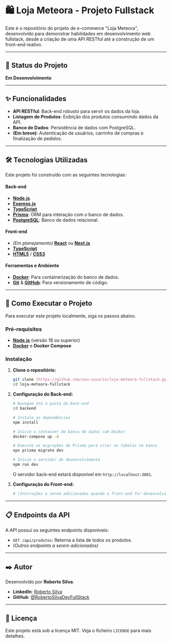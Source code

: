 # 🛍️ Loja Meteora - Projeto Fullstack

Este é o repositório do projeto de e-commerce "Loja Meteora", desenvolvido para demonstrar habilidades em desenvolvimento web fullstack, desde a criação de uma API RESTful até a construção de um front-end reativo.

---

## 🚧 Status do Projeto

**Em Desenvolvimento**

---

## ✨ Funcionalidades

* **API RESTful**: Back-end robusto para servir os dados da loja.
* **Listagem de Produtos**: Exibição dos produtos consumindo dados da API.
* **Banco de Dados**: Persistência de dados com PostgreSQL.
* **(Em breve)**: Autenticação de usuários, carrinho de compras e finalização de pedidos.

---

## 🛠️ Tecnologias Utilizadas

Este projeto foi construído com as seguintes tecnologias:

#### **Back-end**

* **[Node.js](https://nodejs.org/)**
* **[Express.js](https://expressjs.com/pt-br/)**
* **[TypeScript](https://www.typescriptlang.org/)**
* **[Prisma](https://www.prisma.io/)**: ORM para interação com o banco de dados.
* **[PostgreSQL](https://www.postgresql.org/)**: Banco de dados relacional.

#### **Front-end**

* *(Em planejamento)* **[React](https://react.dev/)** ou **[Next.js](https://nextjs.org/)**
* **[TypeScript](https://www.typescriptlang.org/)**
* **[HTML5](https://developer.mozilla.org/pt-BR/docs/Web/HTML/HTML5)** / **[CSS3](https://developer.mozilla.org/pt-BR/docs/Web/CSS)**

#### **Ferramentas e Ambiente**

* **[Docker](https://www.docker.com/)**: Para containerização do banco de dados.
* **[Git](https://git-scm.com/)** & **[GitHub](https://github.com/)**: Para versionamento de código.

---

## 🚀 Como Executar o Projeto

Para executar este projeto localmente, siga os passos abaixo.

### **Pré-requisitos**

* **[Node.js](https://nodejs.org/)** (versão 18 ou superior)
* **[Docker](https://www.docker.com/products/docker-desktop/)** e **Docker Compose**

### **Instalação**

1.  **Clone o repositório:**
    ```bash
    git clone [https://github.com/seu-usuario/loja-meteora-fullstack.git](https://github.com/seu-usuario/loja-meteora-fullstack.git)
    cd loja-meteora-fullstack
    ```

2.  **Configuração do Back-end:**
    ```bash
    # Navegue até a pasta do back-end
    cd backend

    # Instale as dependências
    npm install

    # Inicie o container do banco de dados com Docker
    docker-compose up -d

    # Execute as migrações do Prisma para criar as tabelas no banco
    npx prisma migrate dev

    # Inicie o servidor de desenvolvimento
    npm run dev
    ```
    O servidor back-end estará disponível em `http://localhost:3001`.

3.  **Configuração do Front-end:**
    ```bash
    # (Instruções a serem adicionadas quando o front-end for desenvolvido)
    ```

---

## 📋 Endpoints da API

A API possui os seguintes endpoints disponíveis:

* `GET /api/produtos`: Retorna a lista de todos os produtos.
* *(Outros endpoints a serem adicionados)*

---

## ✒️ Autor

Desenvolvido por **Roberto Silva**.

* **LinkedIn**: [Roberto Silva](https://www.linkedin.com/in/roberto-silva-dev-full-stack/)
* **GitHub**: [@RobertoSilvaDevFullStack](https://github.com/RobertoSilvaDevFullStack)

---

## 📄 Licença

Este projeto está sob a licença MIT. Veja o ficheiro `LICENSE` para mais detalhes.
